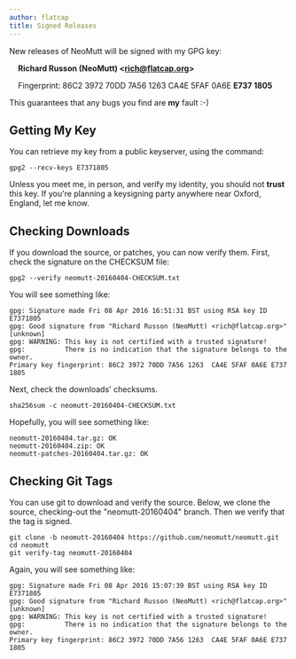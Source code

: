 ```yaml
---
author: flatcap
title: Signed Releases
---
```


New releases of NeoMutt will be signed with my GPG key:

&nbsp;&nbsp;&nbsp;&nbsp;**Richard Russon (NeoMutt) \<rich@flatcap.org\>**

&nbsp;&nbsp;&nbsp;&nbsp;Fingerprint: 86C2&nbsp;3972&nbsp;70DD&nbsp;7A56&nbsp;1263&nbsp;CA4E&nbsp;5FAF&nbsp;0A6E&nbsp;**E737&nbsp;1805**

This guarantees that any bugs you find are **my** fault :-)

## Getting My Key

You can retrieve my key from a public keyserver, using the command:

    gpg2 --recv-keys E7371805

Unless you meet me, in person, and verify my identity, you should not **trust**
this key. If you're planning a keysigning party anywhere near Oxford, England,
let me know.

## Checking Downloads

If you download the source, or patches, you can now verify them.
First, check the signature on the CHECKSUM file:

    gpg2 --verify neomutt-20160404-CHECKSUM.txt

You will see something like:

    gpg: Signature made Fri 08 Apr 2016 16:51:31 BST using RSA key ID E7371805
    gpg: Good signature from "Richard Russon (NeoMutt) <rich@flatcap.org>" [unknown]
    gpg: WARNING: This key is not certified with a trusted signature!
    gpg:          There is no indication that the signature belongs to the owner.
    Primary key fingerprint: 86C2 3972 70DD 7A56 1263  CA4E 5FAF 0A6E E737 1805

Next, check the downloads' checksums.

    sha256sum -c neomutt-20160404-CHECKSUM.txt

Hopefully, you will see something like:

    neomutt-20160404.tar.gz: OK
    neomutt-20160404.zip: OK
    neomutt-patches-20160404.tar.gz: OK

## Checking Git Tags

You can use git to download and verify the source. Below, we clone the source,
checking-out the "neomutt-20160404" branch. Then we verify that the tag is
signed.

    git clone -b neomutt-20160404 https://github.com/neomutt/neomutt.git
    cd neomutt
    git verify-tag neomutt-20160404

Again, you will see something like:

    gpg: Signature made Fri 08 Apr 2016 15:07:39 BST using RSA key ID E7371805
    gpg: Good signature from "Richard Russon (NeoMutt) <rich@flatcap.org>" [unknown]
    gpg: WARNING: This key is not certified with a trusted signature!
    gpg:          There is no indication that the signature belongs to the owner.
    Primary key fingerprint: 86C2 3972 70DD 7A56 1263  CA4E 5FAF 0A6E E737 1805

